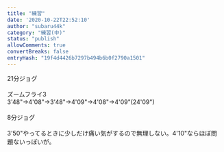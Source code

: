 ```yaml
---
title: "練習"
date: '2020-10-22T22:52:10'
author: "subaru44k"
category: "練習(中)"
status: "publish"
allowComments: true
convertBreaks: false
entryHash: "19f4d4426b7297b494b6b0f2790a1501"
---
```

21分ジョグ<br>
<br>
ズームフライ3<br>
3'48"→4'08"→3'48"→4'09"→4'08"→4'09"(24'09")<br>
<br>
8分ジョグ<br>
<br>
3'50"やってるときに少しだけ痛い気がするので無理しない。4'10"ならほぼ問題ないっぽいが。
